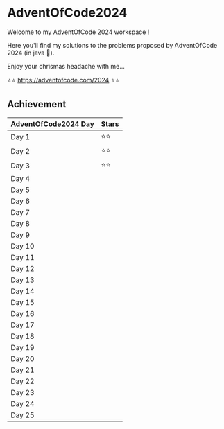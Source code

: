 # AdventOfCode2024
Welcome to my AdventOfCode 2024 workspace !

Here you'll find my solutions to the problems proposed by AdventOfCode 2024 (in java 💪).

Enjoy your chrismas headache with me...

⭐⭐ https://adventofcode.com/2024 ⭐⭐

## Achievement
|AdventOfCode2024 Day|Stars|
|---|-----|
|Day 1|⭐⭐|
|Day 2|⭐⭐|
|Day 3|⭐⭐|
|Day 4||
|Day 5||
|Day 6||
|Day 7||
|Day 8||
|Day 9||
|Day 10||
|Day 11||
|Day 12||
|Day 13||
|Day 14||
|Day 15||
|Day 16||
|Day 17||
|Day 18||
|Day 19||
|Day 20||
|Day 21||
|Day 22||
|Day 23||
|Day 24||
|Day 25||
